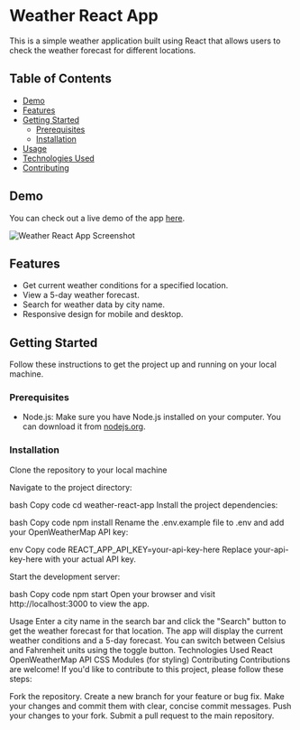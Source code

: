 # Weather React App

This is a simple weather application built using React that allows users to check the weather forecast for different locations.

## Table of Contents

- [Demo](#demo)
- [Features](#features)
- [Getting Started](#getting-started)
  - [Prerequisites](#prerequisites)
  - [Installation](#installation)
- [Usage](#usage)
- [Technologies Used](#technologies-used)
- [Contributing](#contributing)

## Demo

You can check out a live demo of the app [here](#your-demo-url).

![Weather React App Screenshot](/screenshot.png)

## Features

- Get current weather conditions for a specified location.
- View a 5-day weather forecast.
- Search for weather data by city name.
- Responsive design for mobile and desktop.

## Getting Started

Follow these instructions to get the project up and running on your local machine.

### Prerequisites

- Node.js: Make sure you have Node.js installed on your computer. You can download it from [nodejs.org](https://nodejs.org/).

### Installation

Clone the repository to your local machine



Navigate to the project directory:

bash
Copy code
cd weather-react-app
Install the project dependencies:

bash
Copy code
npm install
Rename the .env.example file to .env and add your OpenWeatherMap API key:

env
Copy code
REACT_APP_API_KEY=your-api-key-here
Replace your-api-key-here with your actual API key.

Start the development server:

bash
Copy code
npm start
Open your browser and visit http://localhost:3000 to view the app.

Usage
Enter a city name in the search bar and click the "Search" button to get the weather forecast for that location.
The app will display the current weather conditions and a 5-day forecast.
You can switch between Celsius and Fahrenheit units using the toggle button.
Technologies Used
React
OpenWeatherMap API
CSS Modules (for styling)
Contributing
Contributions are welcome! If you'd like to contribute to this project, please follow these steps:

Fork the repository.
Create a new branch for your feature or bug fix.
Make your changes and commit them with clear, concise commit messages.
Push your changes to your fork.
Submit a pull request to the main repository.